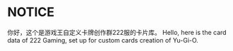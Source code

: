 # NOTICE
你好，这个是游戏王自定义卡牌创作群222服的卡片库。
Hello, here is the card data of 222 Gaming, set up for custom cards creation of Yu-Gi-O.